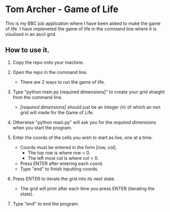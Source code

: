 # Tom Archer - Game of Life

This is my BBC job application where I have been asked to make the game of life.
I have impleneted the game of life in the command line where it is visulised in an ascii grid.

## How to use it.

1. Copy the repo onto your machine.

2. Open the repo in the command line.

   - There are 2 ways to run the game of life.

3. Type "python main.py \[required dimensions\]" to create your grid straight from the command line.
   - _[required dimensions]_ should just be an integer (n) of which an nxn grid will made for the Game of Life.

3. Otherwise "python main.py" will ask you for the _required dimensions_ when you start the program.

4. Enter the coords of the cells you wish to start as live, one at a time.
   - Coords must be entered in the form \[row, col\].
     - The top row is where row = 0.
     - The left most col is where col = 0.
   - Press ENTER after entering each coord.
   - Type "end" to finish inputting coords.

5. Press ENTER to iterate the grid into its next state.
   - The grid will print after each time you press ENTER (iterating the state).

6. Type "end" to end the program.
